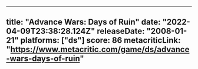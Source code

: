 
---
title: "Advance Wars: Days of Ruin"
date: "2022-04-09T23:38:28.124Z"
releaseDate: "2008-01-21"
platforms: ["ds"]
score: 86
metacriticLink: "https://www.metacritic.com/game/ds/advance-wars-days-of-ruin"
---
